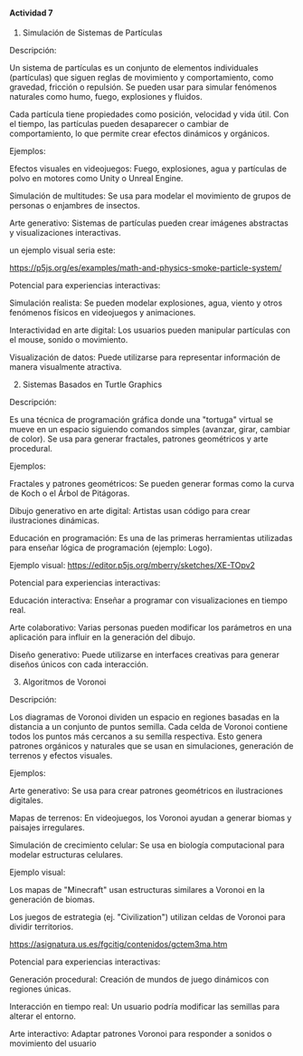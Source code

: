 #### Actividad 7

1. Simulación de Sistemas de Partículas

Descripción:

Un sistema de partículas es un conjunto de elementos individuales (partículas) que siguen reglas de movimiento y comportamiento, como gravedad, fricción o repulsión. Se pueden usar para simular fenómenos naturales como humo,
fuego, explosiones y fluidos.

Cada partícula tiene propiedades como posición, velocidad y vida útil. Con el tiempo, las partículas pueden desaparecer o cambiar de comportamiento, lo que permite crear efectos dinámicos y orgánicos.

Ejemplos:

Efectos visuales en videojuegos: Fuego, explosiones, agua y partículas de polvo en motores como Unity o Unreal Engine.

Simulación de multitudes: Se usa para modelar el movimiento de grupos de personas o enjambres de insectos.

Arte generativo: Sistemas de partículas pueden crear imágenes abstractas y visualizaciones interactivas.

un ejemplo visual seria este:

https://p5js.org/es/examples/math-and-physics-smoke-particle-system/

Potencial para experiencias interactivas:

Simulación realista: Se pueden modelar explosiones, agua, viento y otros fenómenos físicos en videojuegos y animaciones.

Interactividad en arte digital: Los usuarios pueden manipular partículas con el mouse, sonido o movimiento.

Visualización de datos: Puede utilizarse para representar información de manera visualmente atractiva.




2. Sistemas Basados en Turtle Graphics


Descripción:

Es una técnica de programación gráfica donde una "tortuga" virtual se mueve en un espacio siguiendo comandos simples (avanzar, girar, cambiar de color). Se usa para generar fractales, patrones geométricos y arte procedural.

Ejemplos:

Fractales y patrones geométricos: Se pueden generar formas como la curva de Koch o el Árbol de Pitágoras.

Dibujo generativo en arte digital: Artistas usan código para crear ilustraciones dinámicas.

Educación en programación: Es una de las primeras herramientas utilizadas para enseñar lógica de programación (ejemplo: Logo).

Ejemplo visual: https://editor.p5js.org/mberry/sketches/XE-TOpv2


Potencial para experiencias interactivas:

Educación interactiva: Enseñar a programar con visualizaciones en tiempo real.

Arte colaborativo: Varias personas pueden modificar los parámetros en una aplicación para influir en la generación del dibujo.

Diseño generativo: Puede utilizarse en interfaces creativas para generar diseños únicos con cada interacción.

3. Algoritmos de Voronoi


Descripción:

Los diagramas de Voronoi dividen un espacio en regiones basadas en la distancia a un conjunto de puntos semilla. Cada celda de Voronoi contiene todos los puntos más cercanos a su semilla respectiva. 
Esto genera patrones orgánicos y naturales que se usan en simulaciones, generación de terrenos y efectos visuales.

Ejemplos:

Arte generativo: Se usa para crear patrones geométricos en ilustraciones digitales.

Mapas de terrenos: En videojuegos, los Voronoi ayudan a generar biomas y paisajes irregulares.

Simulación de crecimiento celular: Se usa en biología computacional para modelar estructuras celulares.

Ejemplo visual:

Los mapas de "Minecraft" usan estructuras similares a Voronoi en la generación de biomas.

Los juegos de estrategia (ej. "Civilization") utilizan celdas de Voronoi para dividir territorios.

https://asignatura.us.es/fgcitig/contenidos/gctem3ma.htm

Potencial para experiencias interactivas:

Generación procedural: Creación de mundos de juego dinámicos con regiones únicas.

Interacción en tiempo real: Un usuario podría modificar las semillas para alterar el entorno.

Arte interactivo: Adaptar patrones Voronoi para responder a sonidos o movimiento del usuario




